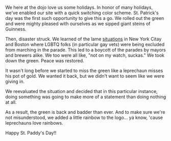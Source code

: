 We here at the dojo love us some holidays. In honor of many holidays, we've enabled our site with a quick switching color scheme. St. Patrick's day was the first such opportunity to give this a go. We rolled out the green and were mighty pleased with ourselves as we sipped giant steins of Guinness.

Then, disaster struck. We learned of the lame [situations](http://www.washingtonpost.com/news/morning-mix/wp/2014/03/17/no-brewers-and-no-mayor-in-new-yorks-st-patricks-day-parade/) in New York Citay and Boston where LGBTQ folks (in particular gay vets) were being excluded from marching in the parade. This led to a boycott of the parades by mayors and brewers alike. We too were all like, "not on my watch, suckas." We took down the green. Peace was restored.

It wasn't long before we started to miss the green like a leprechaun misses his pot of gold. We wanted it back, but we didn't want to seem like we were giving in.

We reevaluated the situation and decided that in this particular instance, doing something was going to make more of a statement than doing nothing at all.

As a result, the green is back and badder than ever. And to make sure we're not misunderstood, we added a little rainbow to the logo... ya know, 'cause leprechauns love rainbows.

Happy St. Paddy's Day!!